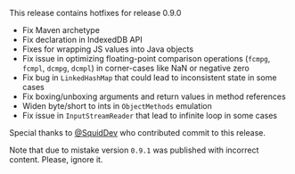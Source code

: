 This release contains hotfixes for release 0.9.0

* Fix Maven archetype
* Fix declaration in IndexedDB API
* Fixes for wrapping JS values into Java objects
* Fix issue in optimizing floating-point comparison operations (`fcmpg`, `fcmpl`, `dcmpg`, `dcmpl`)
  in corner-cases like NaN or negative zero
* Fix bug in `LinkedHashMap` that could lead to inconsistent state in some cases
* Fix boxing/unboxing arguments and return values in method references
* Widen byte/short to ints in `ObjectMethods` emulation
* Fix issue in `InputStreamReader` that lead to infinite loop in some cases

Special thanks to [@SquidDev](https://github.com/SquidDev) who contributed commit to this release.

Note that due to mistake version `0.9.1` was published with incorrect content.
Please, ignore it.